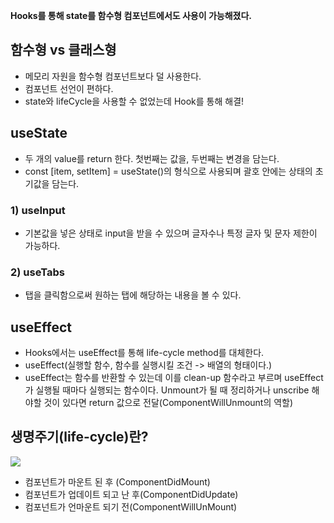 **Hooks를 통해 state를 함수형 컴포넌트에서도 사용이 가능해졌다.**

## 함수형 vs 클래스형
  - 메모리 자원을 함수형 컴포넌트보다 덜 사용한다.
  - 컴포넌트 선언이 편하다.
  - state와 lifeCycle을 사용할 수 없었는데 Hook를 통해 해결!

## useState 
  - 두 개의 value를 return 한다. 첫번째는 값을, 두번째는 변경을 담는다. 
  - const [item, setItem] = useState()의 형식으로 사용되며 괄호 안에는 상태의 초기값을 담는다.

### 1) useInput
  - 기본값을 넣은 상태로 input을 받을 수 있으며 글자수나 특정 글자 및 문자 제한이 가능하다.

### 2) useTabs
  - 탭을 클릭함으로써 원하는 탭에 해당하는 내용을 볼 수 있다.

## useEffect
  - Hooks에서는 useEffect를 통해 life-cycle method를 대체한다.
  - useEffect(실행할 함수, 함수를 실행시킬 조건 -> 배열의 형태이다.)
  - useEffect는 함수를 반환할 수 있는데 이를 clean-up 함수라고 부르며 useEffect가 실행될 때마다 실행되는 함수이다. Unmount가 될 때 정리하거나 unscribe 해야할 것이 있다면 return 값으로 전달(ComponentWillUnmount의 역할)

## 생명주기(life-cycle)란?
  ![](https://velog.velcdn.com/images/abroak07/post/9dcb0a5d-0cea-441e-9110-f624e485a8cc/image.png)
  
  - 컴포넌트가 마운트 된 후 (ComponentDidMount)
  - 컴포넌트가 업데이트 되고 난 후(ComponentDidUpdate)
  - 컴포넌트가 언마운트 되기 전(ComponentWillUnMount)

